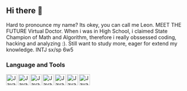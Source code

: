 ## Hi there 👋
Hard to pronounce my name? Its okey, you can call me Leon. MEET THE FUTURE Virtual Doctor.
When i was in High School, i claimed State Champion of Math and Algorithm, therefore i really obssessed coding, hacking and analyzing :).
Still want to study more, eager for extend my knowledge.
INTJ sx/sp 6w5



### Language and Tools
<img align="left" alt = "Java" width = "30" style="padding-righ=10px;" src="https://img.icons8.com/?size=100&id=40669&format=png&color=000000" />
<img align="left" alt = "Java" width = "30" style="padding-righ=10px;" src="https://img.icons8.com/?size=100&id=101665&format=png&color=000000" />
<img align="left" alt = "Java" width = "30" style="padding-righ=10px;" src="https://img.icons8.com/?size=100&id=9b5wowKIlo9d&format=png&color=000000" />
<img align="left" alt = "Java" width = "30" style="padding-righ=10px;" src="https://img.icons8.com/?size=100&id=Pd2x9GWu9ovX&format=png&color=000000" />
<img align="left" alt = "Java" width = "30" style="padding-righ=10px;" src="https://img.icons8.com/?size=100&id=e2hIFBAN6UIe&format=png&color=000000" />
<img align="left" alt = "Java" width = "30" style="padding-righ=10px;" src="https://iconduck.com/icons/303628/packet-tracer?shared" />
<img align="left" alt = "Java" width = "30" style="padding-righ=10px;" src="https://img.icons8.com/?size=100&id=13406&format=png&color=000000" />
<!--
**ChinkhuselTsolmonbaatar/ChinkhuselTsolmonbaatar** is a ✨ _special_ ✨ repository because its `README.md` (this file) appears on your GitHub profile.

Here are some ideas to get you started:

- 🔭 I’m currently working on ...
- 🌱 I’m currently learning ...
- 👯 I’m looking to collaborate on ...
- 🤔 I’m looking for help with ...
- 💬 Ask me about ...
- 📫 How to reach me: ...
- 😄 Pronouns: ...
- ⚡ Fun fact: ...
-->
